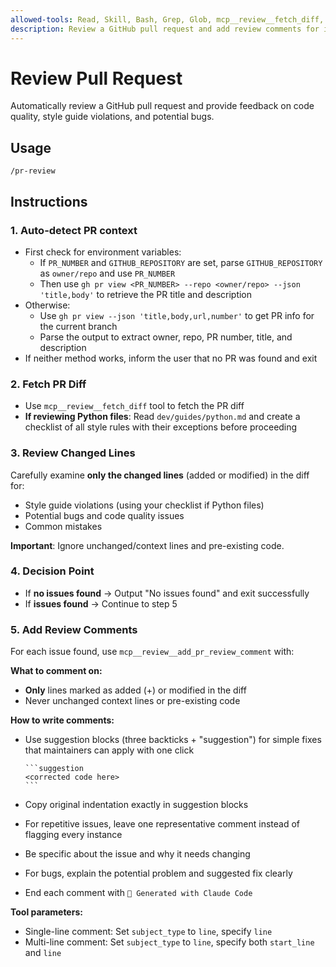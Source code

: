 ```yaml
---
allowed-tools: Read, Skill, Bash, Grep, Glob, mcp__review__fetch_diff, mcp__review__add_pr_review_comment
description: Review a GitHub pull request and add review comments for issues found
---
```


# Review Pull Request

Automatically review a GitHub pull request and provide feedback on code quality, style guide violations, and potential bugs.

## Usage

```
/pr-review
```

## Instructions

### 1. Auto-detect PR context

- First check for environment variables:
  - If `PR_NUMBER` and `GITHUB_REPOSITORY` are set, parse `GITHUB_REPOSITORY` as `owner/repo` and use `PR_NUMBER`
  - Then use `gh pr view <PR_NUMBER> --repo <owner/repo> --json 'title,body'` to retrieve the PR title and description
- Otherwise:
  - Use `gh pr view --json 'title,body,url,number'` to get PR info for the current branch
  - Parse the output to extract owner, repo, PR number, title, and description
- If neither method works, inform the user that no PR was found and exit

### 2. Fetch PR Diff

- Use `mcp__review__fetch_diff` tool to fetch the PR diff
- **If reviewing Python files**: Read `dev/guides/python.md` and create a checklist of all style rules with their exceptions before proceeding

### 3. Review Changed Lines

Carefully examine **only the changed lines** (added or modified) in the diff for:

- Style guide violations (using your checklist if Python files)
- Potential bugs and code quality issues
- Common mistakes

**Important**: Ignore unchanged/context lines and pre-existing code.

### 4. Decision Point

- If **no issues found** → Output "No issues found" and exit successfully
- If **issues found** → Continue to step 5

### 5. Add Review Comments

For each issue found, use `mcp__review__add_pr_review_comment` with:

**What to comment on:**

- **Only** lines marked as added (+) or modified in the diff
- Never unchanged context lines or pre-existing code

**How to write comments:**

- Use suggestion blocks (three backticks + "suggestion") for simple fixes that maintainers can apply with one click

  ````
  ```suggestion
  <corrected code here>
  ```
  ````

- Copy original indentation exactly in suggestion blocks
- For repetitive issues, leave one representative comment instead of flagging every instance
- Be specific about the issue and why it needs changing
- For bugs, explain the potential problem and suggested fix clearly
- End each comment with `🤖 Generated with Claude Code`

**Tool parameters:**

- Single-line comment: Set `subject_type` to `line`, specify `line`
- Multi-line comment: Set `subject_type` to `line`, specify both `start_line` and `line`
